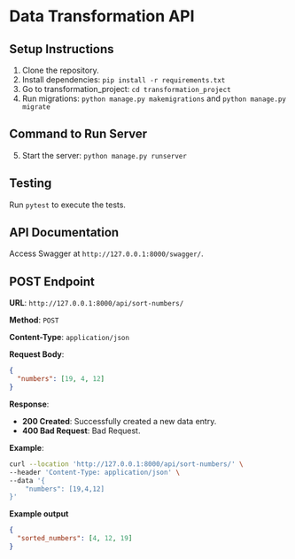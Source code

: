 # Data Transformation API

## Setup Instructions

1.  Clone the repository.
2.  Install dependencies: `pip install -r requirements.txt`
3.  Go to transformation_project: `cd transformation_project`
4.  Run migrations: `python manage.py makemigrations` and `python manage.py migrate`

## Command to Run Server

5.  Start the server: `python manage.py runserver`

## Testing

Run `pytest` to execute the tests.

## API Documentation

Access Swagger at `http://127.0.0.1:8000/swagger/`.

## POST Endpoint

**URL**: `http://127.0.0.1:8000/api/sort-numbers/`

**Method**: `POST`

**Content-Type**: `application/json`

**Request Body**:

```json
{
  "numbers": [19, 4, 12]
}
```

**Response**:

- **200 Created**: Successfully created a new data entry.
- **400 Bad Request**: Bad Request.

**Example**:

```bash
curl --location 'http://127.0.0.1:8000/api/sort-numbers/' \
--header 'Content-Type: application/json' \
--data '{
    "numbers": [19,4,12]
}'
```

**Example output**

```json
{
  "sorted_numbers": [4, 12, 19]
}
```
